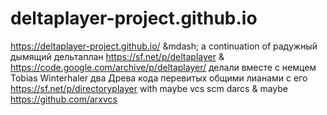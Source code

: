 # deltaplayer-project.github.io
https://deltaplayer-project.github.io/ &amp;mdash; a continuation of радужный дымящий дельтаплан https://sf.net/p/deltaplayer &amp; https://code.google.com/archive/p/deltaplayer/ делали вместе с немцем Tobias Winterhaler два Древа кода перевитых общими лианами с его https://sf.net/p/directoryplayer with maybe vcs scm darcs &amp; maybe https://github.com/arxvcs

